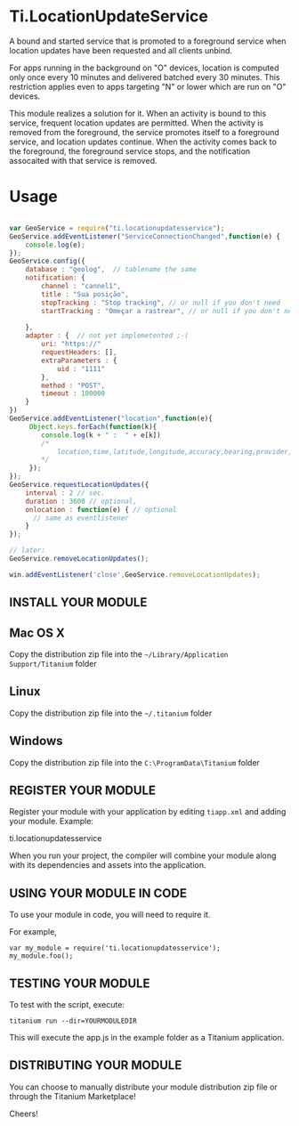 # Ti.LocationUpdateService
A bound and started service that is promoted to a foreground service when location updates have been requested and all clients unbind.
 
 For apps running in the background on "O" devices, location is computed only
  once every 10 minutes and delivered batched every 30 minutes. This
  restriction applies even to apps targeting "N" or lower which are run on "O"
  devices.
 
  This module realizes a solution for it. When
  an activity is bound to this service, frequent location updates are
  permitted. When the activity is removed from the foreground, the service
  promotes itself to a foreground service, and location updates continue. When
  the activity comes back to the foreground, the foreground service stops, and
  the notification assocaited with that service is removed.

# Usage

```javascript

var GeoService = require("ti.locationupdatesservice");
GeoService.addEventListener("ServiceConnectionChanged",function(e) {
	console.log(e);
});
GeoService.config({
	database : "geolog",  // tablename the same		
	notification: {
		channel : "cannel1",
		title : "Sua posição",
		stopTracking : "Stop tracking", // or null if you don't need
		startTracking : "Omeçar a rastrear", // or null if you don't need
		
	},
	adapter : {  // not yet implemetented ;-(
		uri: "https://"
		requestHeaders: [],
		extraParameters : {
			uid : "1111"
		},
		method : "POST",
		timeout : 100000
	}
})
GeoService.addEventListener("location",function(e){
	 Object.keys.forEach(function(k){
	 	console.log(k + " :  " + e[k])
	 	/* 
	 		location,time,latitude,longitude,accuracy,bearing,provider,speed 
	 	*/
	 });
});
GeoService.requestLocationUpdates({
	interval : 2 // sec.
	duration : 3600 // optional,
	onlocation : function(e) { // optional
	  // same as eventlistener
	}
});

// later:
GeoService.removeLocationUpdates();

win.addEventListener('close',GeoService.removeLocationUpdates);

```


INSTALL YOUR MODULE
-------------------

Mac OS X
--------
Copy the distribution zip file into the `~/Library/Application Support/Titanium` folder

Linux
-----
Copy the distribution zip file into the `~/.titanium` folder

Windows
-------
Copy the distribution zip file into the `C:\ProgramData\Titanium` folder


REGISTER YOUR MODULE
--------------------

Register your module with your application by editing `tiapp.xml` and adding your module.
Example:

<modules>
	<module version="0.1">ti.locationupdatesservice</module>
</modules>

When you run your project, the compiler will combine your module along with its dependencies
and assets into the application.


USING YOUR MODULE IN CODE
-------------------------

To use your module in code, you will need to require it.

For example,

	var my_module = require('ti.locationupdatesservice');
	my_module.foo();


TESTING YOUR MODULE
-------------------

To test with the script, execute:

	titanium run --dir=YOURMODULEDIR

This will execute the app.js in the example folder as a Titanium application.


DISTRIBUTING YOUR MODULE
-------------------------

You can choose to manually distribute your module distribution zip file or through the Titanium Marketplace!


Cheers!
